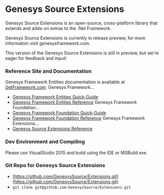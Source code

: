# Genesys Source Extensions
Genesys Source Extensions is an open-source, cross-platform library that extends and adds-on extras to the .Net Framework.

Genesys Source Extensions is currently in release preview, for more information visit genesysframework.com.

This version of the Genesys Source Extensions is still in preview, but we're eager for feedback and input!

### Reference Site and Documentation
Genesys Framework Entities documentation is available at [GetFramework.com](http://www.GetFramework.com):
Genesys Framework...
* [Genesys Framework Entities Quick-Guide](http://docs.genesysframework.com/library/Genesys-Framework-Quick-Guide.pdf)
* [Genesys Framework Entities Reference](http://docs.genesysframework.com/reference/Genesys-Framework)
Genesys Framework Foundation...
* [Genesys Framework Foundation Quick-Guide](http://docs.genesysframework.com/library/Genesys-Foundation-Quick-Guide.pdf)
* [Genesys Framework Foundation Reference](http://docs.genesysframework.com/reference/Genesys-Foundation-Foundation)
Genesys Framework Extensions...
* [Genesys Source Extensions Reference ](http://docs.genesysframework.com/reference/Genesys-Framework-Extensions-full)

### Dev Environment and Compiling
Please use VisualStudio 2015 and build using the IDE or MSBuild.exe.

### Git Repo for Genesys Source Extensions
- [https://github.com/GenesysSource/Extensions.git](https://github.com/GenesysSource/Extensions.git)
- `git clone git@github.com:GenesysSource/Extensions.git`
